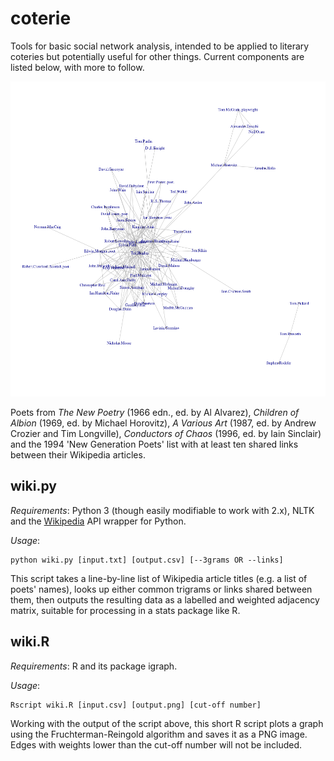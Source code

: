 # coterie

Tools for basic social network analysis, intended to be applied to literary coteries but potentially useful for other things. Current components are listed below, with more to follow.

![Example output](example.png)

Poets from *The New Poetry* (1966 edn., ed. by Al Alvarez), *Children of Albion* (1969, ed. by Michael Horovitz), *A Various Art* (1987, ed. by Andrew Crozier and Tim Longville), *Conductors of Chaos* (1996, ed. by Iain Sinclair) and the 1994 'New Generation Poets' list with at least ten shared links between their Wikipedia articles.

## wiki.py

*Requirements*: Python 3 (though easily modifiable to work with 2.x), NLTK and the [Wikipedia](https://github.com/goldsmith/Wikipedia) API wrapper for Python.

*Usage*:

    python wiki.py [input.txt] [output.csv] [--3grams OR --links]

This script takes a line-by-line list of Wikipedia article titles (e.g. a list of poets' names), looks up either common trigrams or links shared between them, then outputs the resulting data as a labelled and weighted adjacency matrix, suitable for processing in a stats package like R.

## wiki.R

*Requirements*: R and its package igraph.

*Usage*:

    Rscript wiki.R [input.csv] [output.png] [cut-off number]

Working with the output of the script above, this short R script plots a graph using the Fruchterman-Reingold algorithm and saves it as a PNG image. Edges with weights lower than the cut-off number will not be included.
